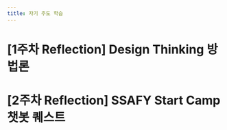 ```yaml
---
title: 자기 주도 학습
---
```


# [1주차 Reflection] Design Thinking 방법론

# [2주차 Reflection] SSAFY Start Camp 챗봇 퀘스트
